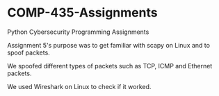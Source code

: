 # COMP-435-Assignments
Python Cybersecurity Programming Assignments

Assignment 5's purpose was to get familiar with scapy on Linux and to spoof packets.

We spoofed different types of packets such as TCP, ICMP and Ethernet packets.

We used Wireshark on Linux to check if it worked. 
